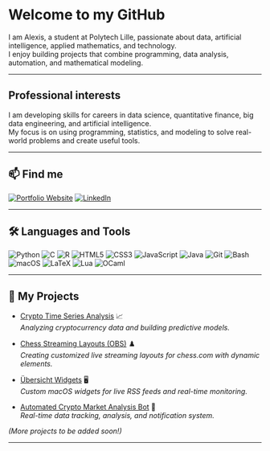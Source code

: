  # Welcome to my GitHub

I am Alexis, a student at Polytech Lille, passionate about data, artificial intelligence, applied mathematics, and technology.  
I enjoy building projects that combine programming, data analysis, automation, and mathematical modeling.

---

## Professional interests

I am developing skills for careers in data science, quantitative finance, big data engineering, and artificial intelligence.  
My focus is on using programming, statistics, and modeling to solve real-world problems and create useful tools.

---

## 📫 Find me

[![Portfolio Website](https://img.shields.io/badge/Website-Visit-blue?style=for-the-badge&logo=google-chrome&logoColor=white)](https://alexis-portfolio.com)
[![LinkedIn](https://img.shields.io/badge/LinkedIn-Connect-blue?style=for-the-badge&logo=linkedin&logoColor=white)](https://linkedin.com/in/your-linkedin-profile)

---

## 🛠️ Languages and Tools

![Python](https://img.shields.io/badge/-Python-3776AB?style=for-the-badge&logo=python&logoColor=white)
![C](https://img.shields.io/badge/-C-00599C?style=for-the-badge&logo=c&logoColor=white)
![R](https://img.shields.io/badge/-R-276DC3?style=for-the-badge&logo=r&logoColor=white)
![HTML5](https://img.shields.io/badge/-HTML5-E34F26?style=for-the-badge&logo=html5&logoColor=white)
![CSS3](https://img.shields.io/badge/-CSS3-1572B6?style=for-the-badge&logo=css3&logoColor=white)
![JavaScript](https://img.shields.io/badge/-JavaScript-F7DF1E?style=for-the-badge&logo=javascript&logoColor=black)
![Java](https://img.shields.io/badge/-Java-007396?style=for-the-badge&logo=java&logoColor=white)
![Git](https://img.shields.io/badge/-Git-F05032?style=for-the-badge&logo=git&logoColor=white)
![Bash](https://img.shields.io/badge/-Bash-4EAA25?style=for-the-badge&logo=gnubash&logoColor=white)
![macOS](https://img.shields.io/badge/-macOS-000000?style=for-the-badge&logo=apple&logoColor=white)
![LaTeX](https://img.shields.io/badge/-LaTeX-008080?style=for-the-badge&logo=latex&logoColor=white)
![Lua](https://img.shields.io/badge/-Lua-2C2D72?style=for-the-badge&logo=lua&logoColor=white)
![OCaml](https://img.shields.io/badge/-OCaml-EC6813?style=for-the-badge&logo=ocaml&logoColor=white)

---

## 📂 My Projects

- [Crypto Time Series Analysis](https://github.com/your-username/crypto-time-series) 📈  
  *Analyzing cryptocurrency data and building predictive models.*

- [Chess Streaming Layouts (OBS)](https://github.com/your-username/chess-stream-obs) ♟️  
  *Creating customized live streaming layouts for chess.com with dynamic elements.*

- [Übersicht Widgets](https://github.com/your-username/ubersicht-widgets) 🖥️  
  *Custom macOS widgets for live RSS feeds and real-time monitoring.*

- [Automated Crypto Market Analysis Bot](https://github.com/your-username/crypto-bot) 🤖  
  *Real-time data tracking, analysis, and notification system.*

*(More projects to be added soon!)*

---
